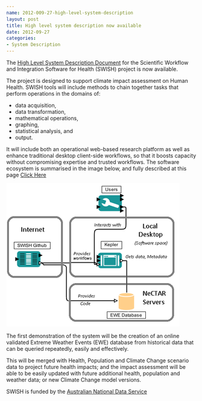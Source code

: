 ```yaml
---
name: 2012-009-27-high-level-system-description
layout: post
title: High level system description now available
date: 2012-09-27
categories:
- System Description
---
```


The [High Level System Description Document](/HighLevelDescription.html) for the Scientific Workflow and Integration Software for Health (SWISH) project is now available.  

The project is designed to support climate impact assessment on Human Health. SWISH tools will include methods to chain together tasks that perform operations in the domains of:

- data acquisition, 
- data transformation, 
- mathematical operations, 
- graphing, 
- statistical analysis, and 
- output.  

It will include both an operational web-based research platform as well as enhance traditional desktop client-side workflows, so that it boosts capacity without compromising expertise and trusted workflows. The software ecosystem is summarised in the image below, and fully described at this page [Click Here](/HighLevelDescription.html)

![System Structure](/images/3Components.png)

The first demonstration of the system will be the creation of an online validated Extreme Weather Events (EWE) database from historical data that can be queried repeatedly, easily and effectively.

This will be merged with Health, Population and Climate Change scenario data to project future health impacts; and the impact assessment will be able to be easily updated with future additional health, population and weather data; or new Climate Change model versions.  

SWISH is funded by the [Australian National Data Service](http://ands.org.au/)


